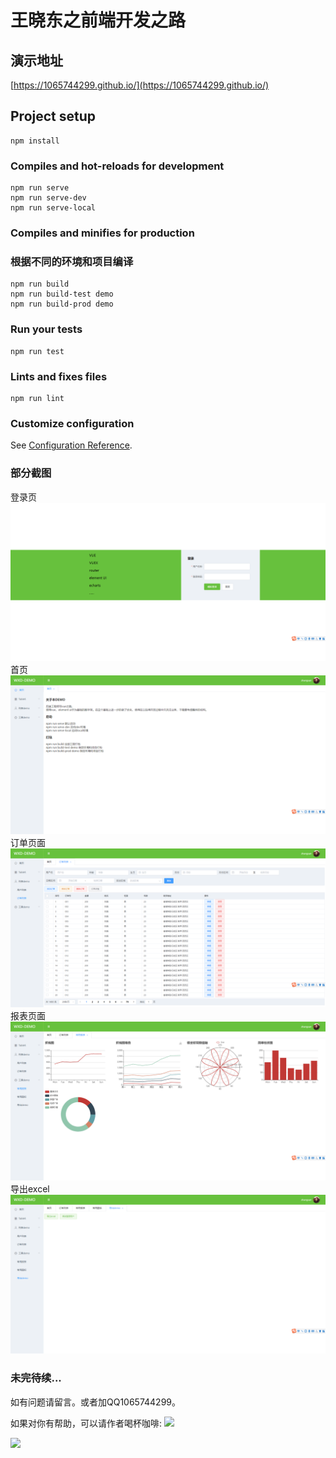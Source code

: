 # 王晓东之前端开发之路

## 演示地址
[https://1065744299.github.io/](https://1065744299.github.io/)

## Project setup
```
npm install
```

### Compiles and hot-reloads for development
```
npm run serve
npm run serve-dev
npm run serve-local
```

### Compiles and minifies for production 
### 根据不同的环境和项目编译
```
npm run build
npm run build-test demo
npm run build-prod demo
```

### Run your tests
```
npm run test
```

### Lints and fixes files
```
npm run lint
```

### Customize configuration
See [Configuration Reference](https://cli.vuejs.org/config/).

### 部分截图
登录页
![Image text](https://github.com/1065744299/opensource/blob/master/src/assets/login.png?raw=true)
首页
![Image text](https://github.com/1065744299/opensource/blob/master/src/assets/main.png?raw=true)
订单页面
![Image text](https://github.com/1065744299/opensource/blob/master/src/assets/order.png?raw=true)
报表页面
![Image text](https://github.com/1065744299/opensource/blob/master/src/assets/echarts.png?raw=true)
导出excel
![Image text](https://github.com/1065744299/opensource/blob/master/src/assets/export.png?raw=true)

### 未完待续...
如有问题请留言。或者加QQ1065744299。

如果对你有帮助，可以请作者喝杯咖啡:
<img src="https://img-blog.csdnimg.cn/20190624175911884.jpg?x-oss-process=image/watermark,type_ZmFuZ3poZW5naGVpdGk,shadow_10,text_aHR0cHM6Ly9ibG9nLmNzZG4ubmV0L3FxXzI1NDUxMTk5,size_16,color_FFFFFF,t_70" width="150px"/>

<img src="https://img-blog.csdnimg.cn/20190624175942709.jpg?x-oss-process=image/watermark,type_ZmFuZ3poZW5naGVpdGk,shadow_10,text_aHR0cHM6Ly9ibG9nLmNzZG4ubmV0L3FxXzI1NDUxMTk5,size_16,color_FFFFFF,t_70" width="150px"/>
